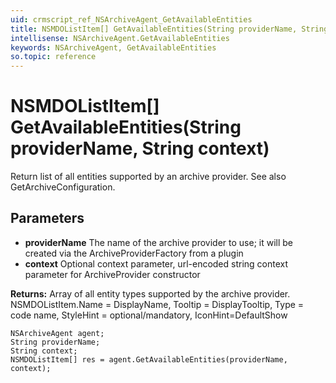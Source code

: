 ```yaml
---
uid: crmscript_ref_NSArchiveAgent_GetAvailableEntities
title: NSMDOListItem[] GetAvailableEntities(String providerName, String context)
intellisense: NSArchiveAgent.GetAvailableEntities
keywords: NSArchiveAgent, GetAvailableEntities
so.topic: reference
---
```


# NSMDOListItem[] GetAvailableEntities(String providerName, String context)

Return list of all entities supported by an archive provider. See also GetArchiveConfiguration.

## Parameters

* **providerName** The name of the archive provider to use; it will be created via the ArchiveProviderFactory from a plugin
* **context** Optional context parameter, url-encoded string context parameter for ArchiveProvider constructor

**Returns:** Array of all entity types supported by the archive provider. NSMDOListItem.Name = DisplayName, Tooltip = DisplayTooltip, Type = code name, StyleHint = optional/mandatory, IconHint=DefaultShow 

```crmscript
NSArchiveAgent agent;
String providerName;
String context;
NSMDOListItem[] res = agent.GetAvailableEntities(providerName, context);
```

